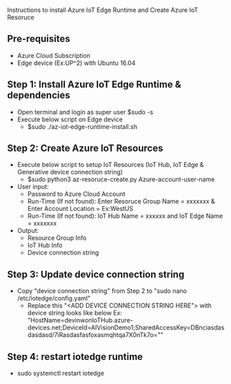 
Instructions to install Azure IoT Edge Runtime and Create Azure IoT Resoruce

## Pre-requisites 
  - Azure Cloud Subscription
  - Edge device (Ex:UP^2)  with Ubuntu 16.04
  
## Step 1: Install Azure IoT Edge Runtime & dependencies

  - Open terminal and login as super user $sudo -s
  - Execute below script on Edge device 
    - $sudo ./az-iot-edge-runtime-install.sh 

## Step 2: Create Azure IoT Resources

  - Execute below script to setup IoT Resources (IoT Hub, IoT Edge & Generative device connection string)
    - $sudo python3 az-resoruce-create.py Azure-account-user-name
  - User input:
    - Password to Azure Cloud Account
    - Run-Time (If not found): Enter Resoruce Group Name = xxxxxxx & Enter Account Location = Ex:WestUS
    - Run-Time (If not found): IoT Hub Name = xxxxxx and IoT Edge Name = xxxxxxx
  - Output:
     - Resource Group Info
     - IoT Hub Info
     - Device connection string 

## Step 3: Update device connection string

  - Copy "device connection string" from Step 2 to "sudo nano /etc/iotedge/config.yaml"
     - Replace this "<ADD DEVICE CONNECTION STRING HERE"> with device string looks like below 
       Ex: "HostName=devinwonIoTHub.azure-devices.net;DeviceId=AIVisionDemo1;SharedAccessKey=DBnciasdasdasdasd/7iRasdasfasfoxasmqhtqa7X0nTk7o=""
       
## Step 4: restart iotedge runtime

- sudo systemctl restart iotedge

